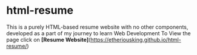 # html-resume
This is a purely HTML-based resume website with no other components, developed as a part of my journey to learn Web Development 
To View the page click on **[Resume Website]**(https://etheriousking.github.io/html-resume/)
